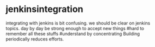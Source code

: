 # jenkinsintegration
integrating with jenkins is bit confusing. we should be clear on jenkins topics.
day by day be strong enough to accept new things
#hard to remember all these stuffs
#understand by concentrating
Building periodically reduces efforts. 
